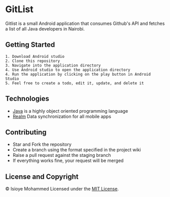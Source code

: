 # GitList

Gitlist is a small Android application that consumes Github's API and fetches a list of all Java developers in Nairobi.

## Getting Started

```
1. Download Android studio
2. Clone this repository
3. Navigate into the application directory
4. Use Android studio to open the application directory
4. Run the application by clicking on the play button in Android Studio
5. Feel free to create a todo, edit it, update, and delete it
```

## Technologies
- [Java](https://www.java.com/en/) is a highly object oriented programming language
- [Realm](https://realm.io/) Data synchronization for all mobile apps

## Contributing
- Star and Fork the repository
- Create a branch using the format specified in the project wiki
- Raise a pull request against the staging branch
- If everything works fine, your request will be merged

## License and Copyright
&copy; Isioye Mohammed
Licensed under the [MIT License](LICENSE).